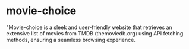 # movie-choice
"Movie-choice is a sleek and user-friendly website that retrieves an extensive list of movies from TMDB (themoviedb.org) using API fetching methods, ensuring a seamless browsing experience.

